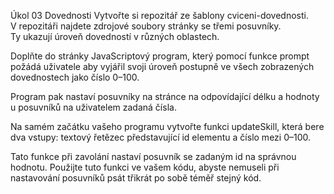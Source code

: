 Úkol 03
Dovednosti
Vytvořte si repozitář ze šablony cviceni-dovednosti.  
V repozitáři najdete zdrojové soubory stránky se třemi posuvníky.  
Ty ukazují úroveň dovedností v různých oblastech.

Doplňte do stránky JavaScriptový program, který pomocí funkce prompt požádá uživatele aby vyjářil svoji úroveň postupně ve všech zobrazených dovednostech jako číslo 0–100.

Program pak nastaví posuvníky na stránce na odpovídající délku a hodnoty u posuvníků na uživatelem zadaná čísla.

Na samém začátku vašeho programu vytvořte funkci updateSkill, která bere dva vstupy: textový řetězec představující id elementu a číslo mezi 0–100. 

Tato funkce při zavolání nastaví posuvník se zadaným id na správnou hodnotu. Použijte tuto funkci ve vašem kódu, 
abyste nemuseli při nastavování posuvníků psát třikrát po sobě téměř stejný kód.
